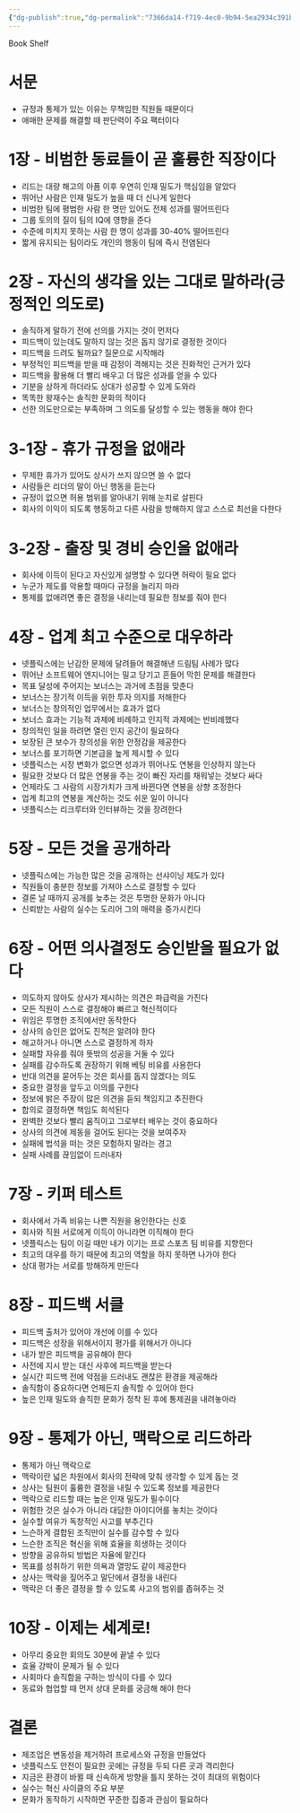 ```yaml
---
{"dg-publish":true,"dg-permalink":"7366da14-f719-4ec0-9b94-5ea2934c391b","permalink":"/7366da14-f719-4ec0-9b94-5ea2934c391b/","dgHomeLink":true,"dgPassFrontmatter":false}
---
```


Book Shelf

# 서문
- 규정과 통제가 있는 이유는 무책임한 직원들 때문이다
- 애매한 문제를 해결할 때 판단력이 주요 팩터이다

# 1장 - 비범한 동료들이 곧 훌륭한 직장이다

- 리드는 대량 해고의 아픔 이후 우연히 인재 밀도가 핵심임을 알았다
- 뛰어난 사람은 인재 밀도가 높을 때 더 신나게 일한다
- 비범한 팀에 평범한 사람 한 명만 있어도 전체 성과를 떨어뜨린다
- 그룹 토의의 질이 팀의 IQ에 영향을 준다
- 수준에 미치지 못하는 사람 한 명이 성과를 30-40% 떨어뜨린다
- 짧게 유지되는 팀이라도 개인의 행동이 팀에 즉시 전염된다

# 2장 - 자신의 생각을 있는 그대로 말하라(긍정적인 의도로)

- 솔직하게 말하기 전에 선의를 가지는 것이 먼저다
- 피드백이 있는데도 말하지 않는 것은 돕지 않기로 결정한 것이다
- 피드백을 드려도 될까요? 질문으로 시작해라
- 부정적인 피드백을 받을 때 감정이 격해지는 것은 진화적인 근거가 있다
- 피드백을 활용해 더 빨리 배우고 더 많은 성과를 얻을 수 있다
- 기분을 상하게 하더라도 상대가 성공할 수 있게 도와라
- 똑똑한 왕재수는 솔직한 문화의 적이다
- 선한 의도만으로는 부족하며 그 의도를 달성할 수 있는 행동을 해야 한다


# 3-1장 - 휴가 규정을 없애라

- 무제한 휴가가 있어도 상사가 쓰지 않으면 쓸 수 없다
- 사람들은 리더의 말이 아닌 행동을 듣는다
- 규정이 없으면 허용 범위를 알아내기 위해 눈치로 살핀다 
- 회사의 이익이 되도록 행동하고 다른 사람을 방해하지 않고 스스로 최선을 다한다


# 3-2장 - 출장 및 경비 승인을 없애라

- 회사에 이득이 된다고 자신있게 설명할 수 있다면 허락이 필요 없다
- 누군가 제도를 악용할 때마다 규정을 늘리지 마라
- 통제를 없애려면 좋은 결정을 내리는데 필요한 정보를 줘야 한다

# 4장 - 업계 최고 수준으로 대우하라

- 넷플릭스에는 난감한 문제에 달려들어 해결해낸 드림팀 사례가 많다
- 뛰어난 소프트웨어 엔지니어는 밀고 당기고 흔들어 막힌 문제를 해결한다
- 목표 달성에 주어지는 보너스는 과거에 초점을 맞춘다
- 보너스는 장기적 이득을 위한 투자 의지를 저해한다
- 보너스는 창의적인 업무에서는 효과가 없다
- 보너스 효과는 기능적 과제에 비례하고 인지적 과제에는 반비례했다
- 창의적인 일을 하려면 열린 인지 공간이 필요하다
- 보장된 큰 보수가 창의성을 위한 안정감을 제공한다
- 보너스를 포기하면 기본급을 높게 제시할 수 있다
- 넷플릭스는 시장 변화가 없으면 성과가 뛰어나도 연봉을 인상하지 않는다
- 필요한 것보다 더 많은 연봉을 주는 것이 빠진 자리를 채워넣는 것보다 싸다
- 언제라도 그 사람의 시장가치가 크게 바뀐다면 연봉을 상향 조정한다
- 업계 최고의 연봉을 계산하는 것도 쉬운 일이 아니다
- 넷플릭스는 리크루터와 인터뷰하는 것을 장려한다


# 5장 - 모든 것을 공개하라

- 넷플릭스에는 가능한 많은 것을 공개하는 선샤이닝 제도가 있다
- 직원들이 충분한 정보를 가져야 스스로 결정할 수 있다
- 결론 날 때까지 공개를 늦추는 것은 투명한 문화가 아니다
- 신뢰받는 사람의 실수는 도리어 그의 매력을 증가시킨다


# 6장 - 어떤 의사결정도 승인받을 필요가 없다

- 의도하지 않아도 상사가 제시하는 의견은 파급력을 가진다
- 모든 직원이 스스로 결정해야 빠르고 혁신적이다
- 위임은 투명한 조직에서만 동작한다
- 상사의 승인은 없어도 진척은 알려야 한다
- 해고하거나 아니면 스스로 결정하게 하자
- 실패할 자유를 줘야 뜻밖의 성공을 거둘 수 있다
- 실패를 감수하도록 권장하기 위해 베팅 비유를 사용한다
- 반대 의견을 묻어두는 것은 회사를 돕지 않겠다는 의도
- 중요한 결정을 앞두고 이의를 구한다
- 정보에 밝은 주장이 많은 의견을 듣되 책임지고 추진한다
- 합의로 결정하면 책임도 희석된다
- 완벽한 것보다 빨리 움직이고 그로부터 배우는 것이 중요하다
- 상사의 의견에 제동을 걸어도 된다는 것을 보여주자
- 실패에 법석을 떠는 것은 모험하지 말라는 경고
- 실패 사례를 끊임없이 드러내자


# 7장 - 키퍼 테스트

- 회사에서 가족 비유는 나쁜 직원을 용인한다는 신호
- 회사와 직원 서로에게 이득이 아니라면 이직해야 한다
- 넷플릭스는 팀이 이길 때만 내가 이기는 프로 스포츠 팀 비유를 지향한다
- 최고의 대우를 하기 때문에 최고의 역할을 하지 못하면 나가야 한다
- 상대 평가는 서로를 방해하게 만든다


# 8장 - 피드백 서클

- 피드백 출처가 있어야 개선에 이를 수 있다
- 피드백은 성장을 위해서이지 평가를 위해서가 아니다
- 내가 받은 피드백을 공유해야 한다
- 사전에 지시 받는 대신 사후에 피드백을 받는다
- 실시간 피드백 전에 약점을 드러내도 괜찮은 환경을 제공해라
- 솔직함이 중요하다면 언제든지 솔직할 수 있어야 한다
- 높은 인재 밀도와 솔직한 문화가 정착 된 후에 통제권을 내려놓아라


# 9장 - 통제가 아닌, 맥락으로 리드하라

- 통제가 아닌 맥락으로
- 맥락이란 넓은 차원에서 회사의 전략에 맞춰 생각할 수 있게 돕는 것
- 상사는 팀원이 훌륭한 결정을 내릴 수 있도록 정보를 제공한다
- 맥락으로 리드할 때는 높은 인재 밀도가 필수이다
- 위험한 것은 실수가 아니라 대담한 아이디어를 놓치는 것이다
- 실수할 여유가 독창적인 사고를 부추긴다
- 느슨하게 결합된 조직만이 실수를 감수할 수 있다
- 느슨한 조직은 혁신을 위해 효율을 희생하는 것이다
- 방향을 공유하되 방법은 자율에 맡긴다
- 목표를 성취하기 위한 의욕과 열망도 같이 제공한다
- 상사는 맥락을 짚어주고 말단에서 결정을 내린다
- 맥락은 더 좋은 결정을 할 수 있도록 사고의 범위를 좁혀주는 것


# 10장 - 이제는 세계로!

- 아무리 중요한 회의도 30분에 끝낼 수 있다
- 효율 강박이 문제가 될 수 있다
- 사회마다 솔직함을 구하는 방식이 다를 수 있다
- 동료와 협업할 때 먼저 상대 문화를 궁금해 해야 한다


# 결론

- 제조업은 변동성을 제거하려 프로세스와 규정을 만들었다
- 넷플릭스도 안전이 필요한 곳에는 규정을 두되 다른 곳과 격리한다
- 지금은 환경이 바뀔 때 신속하게 방향을 틀지 못하는 것이 최대의 위험이다
- 실수는 혁신 사이클의 주요 부분
- 문화가 동작하기 시작하면 꾸준한 집중과 관심이 필요하다

